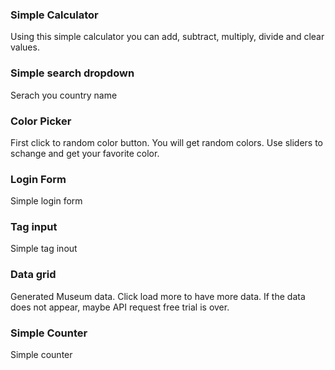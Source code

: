 ### Simple Calculator
Using this simple calculator you can add, subtract, multiply, divide and clear values.

### Simple search dropdown
Serach you country name 

### Color Picker
First click to random color button. You will get random colors. Use sliders to schange and get your favorite color.

### Login Form
Simple login form

### Tag input
Simple tag inout

### Data grid
Generated Museum data. Click load more to have more data. If the data does not appear, maybe API request free trial is over.

### Simple Counter
Simple counter




